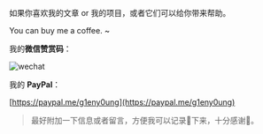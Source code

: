 如果你喜欢我的文章 or 我的项目，或者它们可以给你带来帮助。

You can buy me a coffee. ~

我的**微信赞赏码**：

<img class="ui image" src="/me/微信赞赏码.jpeg" alt="wechat" />

我的 **PayPal**：

[https://paypal.me/g1eny0ung](https://paypal.me/g1eny0ung)

> 最好附加一下信息或者留言，方便我可以记录📝下来，十分感谢🙏。
